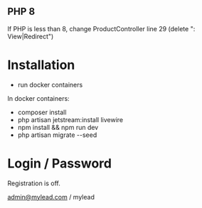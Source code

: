 ## PHP 8 

If PHP is less than 8, change ProductController line 29 (delete ": View|Redirect")

# Installation

- run docker containers

In docker containers:

- composer install 
- php artisan jetstream:install livewire
- npm install && npm run dev
- php artisan migrate --seed

# Login / Password

Registration is off. 

admin@mylead.com / mylead